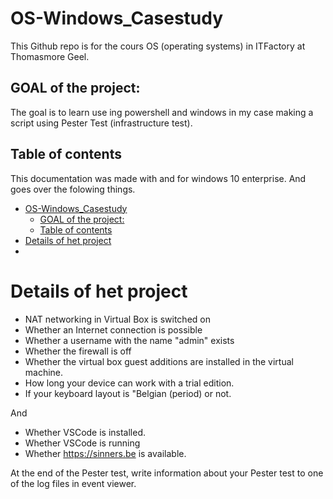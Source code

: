 # OS-Windows_Casestudy

This Github repo is for the cours OS (operating systems) in ITFactory at Thomasmore Geel. 

## GOAL of the project:

The goal is to learn use ing powershell and windows in my case making a script using Pester Test (infrastructure test).

## Table of contents

This documentation was made with and for windows 10 enterprise. And goes over the folowing things.
- [OS-Windows\_Casestudy](#os-windows_casestudy)
  - [GOAL of the project:](#goal-of-the-project)
  - [Table of contents](#table-of-contents)
- [Details of het project](#details-of-het-project)
- [](#)

# Details of het project

-	NAT networking in Virtual Box is switched on
-	Whether an Internet connection is possible
-	Whether a username with the name "admin" exists
-	Whether the firewall is off
-	Whether the virtual box guest additions are installed in the virtual machine.
-	How long your device can work with a trial edition.
-	If your keyboard layout is "Belgian (period) or not.

And

-	Whether VSCode is installed.
-	Whether VSCode is running
-	Whether https://sinners.be is available.

At the end of the Pester test, write information about your Pester test to one of the log files in event viewer.

# 
